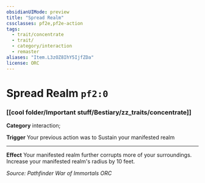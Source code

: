 ```yaml
---
obsidianUIMode: preview
title: "Spread Realm"
cssclasses: pf2e,pf2e-action
tags:
  - trait/concentrate
  - trait/
  - category/interaction
  - remaster
aliases: "Item.L3zOZ8IhY5IjfZDa"
license: ORC
---
```

# Spread Realm `pf2:0`

### [[cool folder/Important stuff/Bestiary/zz_traits/concentrate]]

**Category** interaction; 




**Trigger** Your previous action was to Sustain your manifested realm

* * *

**Effect** Your manifested realm further corrupts more of your surroundings. Increase your manifested realm's radius by 10 feet.

*Source: Pathfinder War of Immortals*
*ORC*